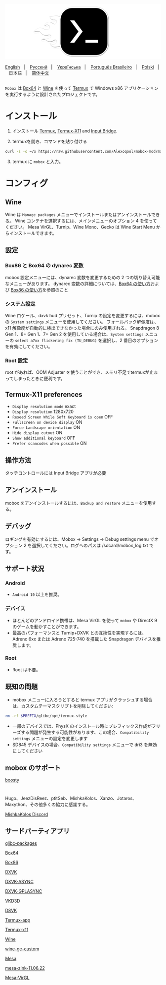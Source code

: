 ![logo](docs/img/logo.png "logo")

<a href="https://github.com/Alexoqool/mobox-mod/tree/main">English</a>
&nbsp;&nbsp;| &nbsp;&nbsp;
<a href="https://github.com/Alexoqool/mobox-mod/blob/main/README-ru.md">Русский</a>
&nbsp;&nbsp;| &nbsp;&nbsp;
<a href="https://github.com/Alexoqool/mobox-mod/blob/main/README-ua.md">Українська</a>
&nbsp;&nbsp;| &nbsp;&nbsp;
<a href="https://github.com/Alexoqool/mobox-mod/blob/main/README-pt_BR.md">Português Brasileiro</a>
&nbsp;&nbsp;| &nbsp;&nbsp;
<a href="https://github.com/Alexoqool/mobox-mod/blob/main/README-pl.md">Polski</a>
&nbsp;&nbsp;| &nbsp;&nbsp;
日本語
&nbsp;&nbsp;| &nbsp;&nbsp;
<a href="https://github.com/Alexoqool/mobox-mod/blob/main/README-zh_CN.md">简体中文</a>

##

`Mobox` は [Box64](https://github.com/ptitSeb/box64) と [Wine](https://www.winehq.org/) を使って [Termux](https://github.com/termux/termux-app) で Windows x86 アプリケーションを実行するように設計されたプロジェクトです。

# インストール
1. インストール
[Termux](https://f-droid.org/repo/com.termux_118.apk),
[Termux-X11](https://raw.githubusercontent.com/Alexoqool/mobox-mod/main/components/termux-x11.apk) and
[Input Bridge](https://raw.githubusercontent.com/Alexoqool/mobox-mod/main/components/inputbridge.apk).

2. termuxを開き、コマンドを貼り付ける

```bash
curl -s -o ~/x https://raw.githubusercontent.com/Alexoqool/mobox-mod/main/install && . ~/x
```

3. termux に `mobox` と入力。

# コンフィグ
## Wine
Wine は `Manage packages` メニューでインストールまたはアンインストールできる。
Wine コンテナを選択するには、メインメニューのオプション 4 を使ってください。
Mesa VirGL、Turnip、Wine Mono、Gecko は Wine Start Menu からインストールできます。
## 設定
### Box86 と Box64 の dynarec 変数
mobox 設定メニューには、dynarec 変数を変更するための 2 つの切り替え可能なメニューがあります。
dynarec 変数の詳細については、[Box64 の使い方](https://github.com/ptitSeb/box64/blob/main/docs/USAGE.md)および [Box86 の使い方](https://github.com/ptitSeb/box86/blob/master/docs/USAGE.md)を参照のこと
### システム設定
Wine ロケール、dxvk hud プリセット、Turnip の設定を変更するには、mobox の `System settings` メニューを使用してください。
フォールバック解像度は、x11 解像度が自動的に検出できなかった場合にのみ使用される。
Snapdragon 8 Gen 1、8+ Gen 1、7+ Gen 2 を使用している場合は、`System settings` メニューの `select a7xx flickering fix (TU_DEBUG)` を選択し、2 番目のオプションを有効にしてください。
### Root 設定
root があれば、OOM Adjuster を使うことができ、メモリ不足でtermuxが止まってしまったときに便利です。
## Termux-X11 preferences
* `Display resolution mode` exact
* `Display resolution` 1280x720
* `Reseed Screen While Soft Keyboard is open` OFF
* `Fullscreen on device display` ON
* `Force Landscape orientation` ON
* `Hide display cutout` ON
* `Show additional keyboard` OFF
* `Prefer scancodes when possible` ON
## 操作方法
タッチコントロールには Input Bridge アプリが必要
## アンインストール
mobox をアンインストールするには、`Backup and restore` メニューを使用する。
## デバッグ
ロギングを有効にするには、Mobox -> Settings -> Debug settings menu でオプション 2 を選択してください。ログへのパスは /sdcard/mobox_log.txt です。

## サポート状況
### Android
* `Android 10` 以上を推奨。
### デバイス
* ほとんどのアンドロイド携帯は、Mesa VirGL を使って `mobox` や DirectX 9 のゲームを動かすことができます。
* 最高のパフォーマンスと Turnip+DXVK との互換性を実現するには、Adreno 6xx または Adreno 725-740 を搭載した Snapdragon デバイスを推奨します。
### Root
* Root は不要。

## 既知の問題
* mobox メニューに入ろうとすると termux アプリがクラッシュする場合は、カスタムテーマスクリプトを削除してください:
```bash
rm -rf $PREFIX/glibc/opt/termux-style
```
* 一部のデバイスでは、PhysX のインストール時にプレフィックス作成がフリーズする問題が発生する可能性があります、この場合、`Compatibility settings` メニューの設定を変更します
* SD845 デバイスの場合、`Compatibility settings` メニューで dri3 を無効にしてください

## mobox のサポート
[boosty](https://boosty.to/olegos/donate)

#
Hugo、JeezDisReez、ptitSeb、MishkaKolos、Xanzo、Jotaros、Maxython、その他多くの協力に感謝する。

[MishkaKolos Discord](https://discord.gg/ZAQnZzbCXq)


## サードパーティアプリ

[glibc-packages](https://github.com/termux-pacman/glibc-packages)

[Box64](https://github.com/ptitSeb/box64)

[Box86](https://github.com/ptitSeb/box86)

[DXVK](https://github.com/doitsujin/dxvk)

[DXVK-ASYNC](https://github.com/Sporif/dxvk-async)

[DXVK-GPLASYNC](https://gitlab.com/Ph42oN/dxvk-gplasync)

[VKD3D](https://github.com/lutris/vkd3d)

[D8VK](https://github.com/AlpyneDreams/d8vk)

[Termux-app](https://github.com/termux/termux-app)

[Termux-x11](https://github.com/termux/termux-x11)

[Wine](https://wiki.winehq.org/Licensing)

[wine-ge-custom](https://github.com/GloriousEggroll/wine-ge-custom)

[Mesa](https://docs.mesa3d.org/license.html)

[mesa-zink-11.06.22](https://github.com/alexvorxx/mesa-zink-11.06.22)

[Mesa-VirGL](https://github.com/alexvorxx/Mesa-VirGL)

